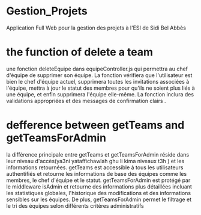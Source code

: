 # Gestion_Projets
Application Full Web pour la gestion des projets à l'ESI de Sidi Bel Abbès
# the function of delete a team
une fonction deleteEquipe dans equipeController.js qui permettra au chef d'équipe de supprimer son équipe. La fonction vérifiera que l'utilisateur est bien le chef d'équipe actuel, supprimera toutes les invitations associées à l'équipe, mettra à jour le statut des membres pour qu'ils ne soient plus liés à une équipe, et enfin supprimera l'équipe elle-même. La fonction inclura des validations appropriées et des messages de confirmation clairs .
# defference between getTeams and getTeamsForAdmin
la différence principale entre getTeams et getTeamsForAdmin réside dans leur niveau d'accès(ya3ni yataffichawlah ghu li kima niveaux t3h ) et les informations retournées. getTeams est accessible à tous les utilisateurs authentifiés et retourne les informations de base des équipes comme les membres, le chef d'équipe et le statut. getTeamsForAdmin est protégé par le middleware isAdmin et retourne des informations plus détaillées incluant les statistiques globales, l'historique des modifications et des informations sensibles sur les équipes. De plus, getTeamsForAdmin permet le filtrage et le tri des équipes selon différents critères administratifs